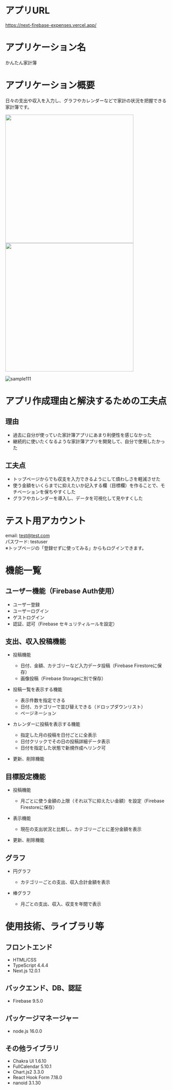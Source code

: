 # アプリURL

https://next-firebase-expenses.vercel.app/

# アプリケーション名

かんたん家計簿

# アプリケーション概要

日々の支出や収入を入力し、グラフやカレンダーなどで家計の状況を把握できる家計簿です。

<img src="https://user-images.githubusercontent.com/65108885/149640735-39b66a7d-372d-4ed2-88e8-8ea94c25e2d0.png" width="400px"><img src="https://user-images.githubusercontent.com/65108885/149640811-35eca66c-cdd4-4467-8aa9-00ce5243851b.png" width="400px">

![sample111](https://user-images.githubusercontent.com/65108885/149787672-c4a88f14-2fd6-434b-8ddb-cd172e48329f.gif)

# アプリ作成理由と解決するための工夫点

## 理由  
- 過去に自分が使っていた家計簿アプリにあまり利便性を感じなかった
- 継続的に使いたくなるような家計簿アプリを開発して、自分で使用したかった

## 工夫点
- トップページからでも収支を入力できるようにして煩わしさを軽減させた
- 使う金額をいくらまでに抑えたいか記入する欄（目標欄）を作ることで、モチベーションを保ちやすくした
- グラフやカレンダーを導入し、データを可視化して見やすくした


# テスト用アカウント

email: test@test.com  
パスワード: testuser  
※トップページの「登録せずに使ってみる」からもログインできます。  
  
# 機能一覧

## ユーザー機能（Firebase Auth使用）

- ユーザー登録
- ユーザーログイン
- ゲストログイン
- 認証、認可（Firebase セキュリティルールを設定）

## 支出、収入投稿機能

- 投稿機能
  - 日付、金額、カテゴリーなど入力データ投稿（Firebase Firestoreに保存）
  - 画像投稿（Firebase Storageに別で保存）

- 投稿一覧を表示する機能
  - 表示件数を指定できる
  - 日付、カテゴリーで並び替えできる（ドロップダウンリスト）
  - ページネーション

- カレンダーに投稿を表示する機能
  - 指定した月の投稿を日付ごとに全表示
  - 日付クリックでその日の投稿詳細データ表示
  - 日付を指定した状態で新規作成へリンク可

- 更新、削除機能

## 目標設定機能

- 投稿機能
  - 月ごとに使う金額の上限（それ以下に抑えたい金額）を設定（Firebase Firestoreに保存）

- 表示機能
  - 現在の支出状況と比較し、カテゴリーごとに差分金額を表示
  
- 更新、削除機能

## グラフ

- 円グラフ
  - カテゴリーごとの支出、収入合計金額を表示

- 棒グラフ
  - 月ごとの支出、収入、収支を年間で表示 

# 使用技術、ライブラリ等

## フロントエンド

- HTML/CSS
- TypeScript 4.4.4
- Next.js 12.0.1

## バックエンド、DB、認証

- Firebase 9.5.0

## パッケージマネージャー

- node.js 16.0.0

## その他ライブラリ

- Chakra UI 1.6.10
- FullCalendar 5.10.1
- Chart.js2 3.3.0 
- React Hook Form 7.18.0
- nanoid 3.1.30




